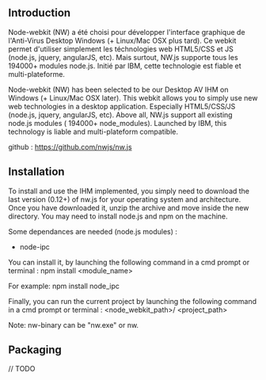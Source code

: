 ## Introduction

Node-webkit (NW) a été choisi pour développer l'interface graphique de l'Anti-Virus Desktop Windows (+ Linux/Mac OSX plus tard).
Ce webkit permet d'utiliser simplement les téchnologies web HTML5/CSS et JS (node.js, jquery, angularJS, etc). Mais surtout, NW.js supporte tous les 194000+ modules node.js.
Initié par IBM, cette technologie est fiable et multi-plateforme.

Node-webkit (NW) has been selected to be our Desktop AV IHM on Windows (+ Linux/Mac OSX later).
This webkit allows you to simply use new web technologies in a desktop application. Especially HTML5/CSS/JS (node.js, jquery, angularJS, etc).
Above all, NW.js support all existing node.js modules ( 194000+ node_modules). Launched by IBM, this technology is liable and multi-plateform compatible.

github : https://github.com/nwjs/nw.js

## Installation

To install and use the IHM implemented, you simply need to download the last version (0.12+) of nw.js for your operating system and architecture.
Once you have downloaded it, unzip the archive and move inside the new directory. You may need to install node.js and npm on the machine.

Some dependances are needed (node.js modules) :
- node-ipc

You can install it, by launching the following command in a cmd prompt or terminal :
npm install <module_name>  

For example: npm install node_ipc

Finally, you can run the current project by launching the following command in a cmd prompt or terminal :
<node_webkit_path>/<nw-binary> <project_path>

Note:
nw-binary can be "nw.exe" or nw.

## Packaging

// TODO